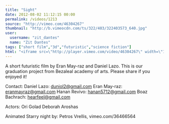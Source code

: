```yaml
---
title: "Sight"
date: 2012-08-02 11:12:15 00:00
permalink: /videos/1213
source: "http://vimeo.com/46304267"
thumbnail: "http://b.vimeocdn.com/ts/322/403/322403573_640.jpg"
user:
  username: "zit_dantes"
  name: "Zit Dantes"
tags: ["short film","3d","futuristic","science fiction"]
html: "<iframe src=\"http://player.vimeo.com/video/46304267\" width=\"1280\" height=\"720\" frameborder=\"0\" webkitAllowFullScreen mozallowfullscreen allowFullScreen></iframe>"
---
```


A short futuristic film by Eran May-raz and Daniel Lazo. 
This is our graduation project from Bezaleal academy of arts.
Please share if you enjoyed it!

Contact: 
Daniel Lazo: duniol2@gmail.com
Eran May-raz: eranmayraz@gmail.com
Hanan Revivo: hanan5712@gmail.com
Boaz Bachrach: hearfeel@gmail.com

Actors: 
Ori Golad 
Deborah Aroshas

Animated Starry night by: Petros Vrellis, vimeo.com/36466564